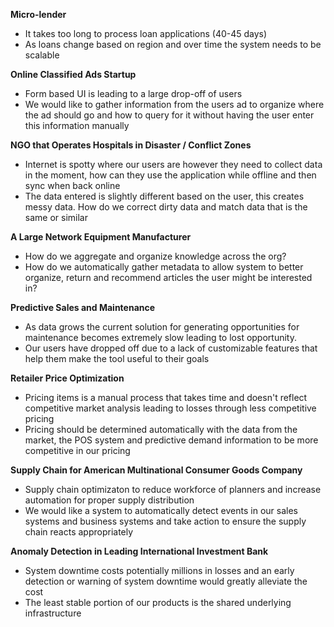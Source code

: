 **Micro-lender**

* It takes too long to process loan applications \(40-45 days\)
* As loans change based on region and over time the system needs to be scalable

**Online Classified Ads Startup**

* Form based UI is leading to a large drop-off of users
* We would like to gather information from the users ad to organize where the ad should go and how to query for it without having the user enter this information manually 

**NGO that Operates Hospitals in Disaster / Conflict Zones**

* Internet is spotty where our users are however they need to collect data in the moment, how can they use the application while offline and then sync when back online
* The data entered is slightly different based on the user, this creates messy data. How do we correct dirty data and match data that is the same or similar 

**A Large Network Equipment Manufacturer**

* How do we aggregate and organize knowledge across the org?
* How do we automatically gather metadata to allow system to better organize, return and recommend articles the user might be interested in?

**Predictive Sales and Maintenance**

* As data grows the current solution for generating opportunities for maintenance becomes extremely slow leading to lost opportunity.
* Our users have dropped off due to a lack of customizable features that help them make the tool useful to their goals 

**Retailer Price Optimization**

* Pricing items is a manual process that takes time and doesn't reflect competitive market analysis leading to losses through less competitive pricing
* Pricing should be determined automatically with the data from the market, the POS system and predictive demand information to be more competitive in our pricing 

**Supply Chain for American Multinational Consumer Goods Company**

* Supply chain optimizaton to reduce workforce of planners and increase automation for proper supply distribution
* We would like a system to automatically detect events in our sales systems and business systems and take action to ensure the supply chain reacts appropriately

**Anomaly Detection in Leading International Investment Bank**

* System downtime costs potentially millions in losses and an early detection or warning of system downtime would greatly alleviate the cost
* The least stable portion of our products is the shared underlying infrastructure 





